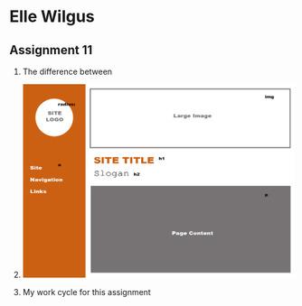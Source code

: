 # Elle Wilgus
## Assignment 11

1. The difference between 

2. ![Image of Sketch](./images/sketch.jpg)

3. My work cycle for this assignment
